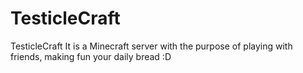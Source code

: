 # TesticleCraft
TesticleCraft It is a Minecraft server with the purpose of playing with friends, making fun your daily bread :D
